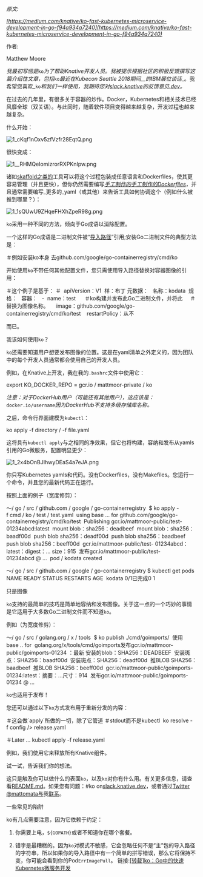 _原文:_

_[https://medium.com/knative/ko-fast-kubernetes-microservice-development-in-go-f94a934a7240](https://medium.com/knative/ko-fast-kubernetes-microservice-development-in-go-f94a934a7240)_

作者:

Matthew Moore

_我最初写信是_`ko`_为了帮助Knative开发人员。我被提示根据社区的积极反馈撰写这篇介绍性文章，包括_`ko`_最近在Kubecon Seattle 2018期间__的IBM展位谈话__。我希望您喜欢_`ko`_和我们一样使用，我期待您对_[_slack.knative_](https://slack.knative.dev/)_的反馈意见_[_.dev_](https://slack.knative.dev/)_。_

在过去的几年里，有很多关于容器的炒作。Docker，Kubernetes和相关技术已经风靡全球（双关语）。与此同时，随着软件项目变得越来越复杂，开发过程也越来越复杂。

什么开始：

![1_cKqf1nOxv5zfVzfr28EqtQ.png](https://bbs-img.huaweicloud.com/blogs/img/1545627291482810.png "1545627291482810.png")

很快变成：

![1__RHMQeIomizrorRXPKnIpw.png](https://bbs-img.huaweicloud.com/blogs/img/1545627300686990.png "1545627300686990.png")

诸如[skaffold之类的](https://github.com/googlecontainerTools/skaffold)工具可以将这个过程包装成任意语言和Dockerfiles，使其更容易管理（并且更快），但你仍然需要编写[_手工制作的手工制作的Dockerfiles_](https://xitonix.io/containerised-go-services/)，并且通常需要编写_更多的_yaml（或其他）来告诉工具如何协调这个（例如什么被推到哪里？）：

![1_1sQUwU9ZHqeFHXhZpeR98g.png](https://bbs-img.huaweicloud.com/blogs/img/1545627309228637.png "1545627309228637.png")

`ko`采用一种不同的方法，倾向于Go成语以消除配置。

一个这样的Go成语是二进制文件被“[导入路径](https://golang.org/doc/code.html#ImportPaths)”引用;安装Go二进制文件的典型方法是：

＃例如安装ko本身
去github.com/google/go-containerregistry/cmd/ko

开始使用`ko`不带任何其他配置文件，您只需使用导入路径替换对容器图像的引用：

＃这个例子是基于：
＃
 apiVersion：V1 
样：布丁
元数据：
  名称：kodata 
规格：
  容器：
  -  name：test 
    ＃ko构建并发布此Go二进制文件，并将此
    ＃替换为图像名称。
    image：github.com/google/go-containerregistry/cmd/ko/test 
  restartPolicy：从不

而已。

我该如何使用`ko`？

`ko`还需要知道用户想要发布图像的位置。这是在yaml清单之外定义的，因为团队中的每个开发人员通常都会使用自己的开发人员。

例如，在Knative上开发，我在我的`.bashrc`文件中使用它：

export KO\_DOCKER\_REPO = gcr.io / mattmoor-private / ko

_注意：对于DockerHub用户（可能还有其他用户），这应该是：_`docker.io/username`_因为DockerHub不支持多级存储库名称。_

之后，命令行界面建模为`kubectl`：

ko apply -f directory / -f file.yaml

这将具有`kubectl apply`与之相同的净效果，但它也将构建，容纳和发布从yamls引用的Go微服务，配置明显更少：

![1_2x4bOnBJIhwyDEaS4a7eJA.png](https://bbs-img.huaweicloud.com/blogs/img/1545627322326162.png "1545627322326162.png")

你只写Kubernetes yamls和代码。没有Dockerfiles，没有Makefiles。您运行一个命令，并且您的最新代码正在运行。

按照上面的例子（宽度修剪）：

〜/ go / src / github.com / google / go-containerregistry 
$ ko apply -f cmd / ko / test / test.yaml 
using base ... for github.com/google/go-containerregistry/cmd/ko/test 
Publishing gcr.io/mattmoor-public/test-01234abcd:latest 
mount blob：sha256：deadbeef 
mount blob：sha256：baadf00d 
push blob sha256：deadf00d 
push blob sha256：baadbeef 
push blob sha256：beeff00d 
gcr.io/mattmoor-public/test- 01234abcd：latest：digest：... size：915 
发布gcr.io/mattmoor-public/test-01234abcd @ ... 
pod / kodata created

〜/ go / src / github.com / google / go-containerregistry $ kubectl get pods 
NAME READY STATUS RESTARTS AGE 
kodata 0/1已完成0 1

只是图像

`ko`支持的最简单的技巧是简单地容纳和发布图像。关于这一点的一个巧妙的事情是它适用于大多数Go二进制文件而不知道`ko`。

例如（为宽度修剪）：

〜/ go / src / golang.org / x / tools 
$ ko publish ./cmd/goimports/ 
使用base .. for 
golang.org/x/tools/cmd/goimports发布gcr.io/mattmoor-public/goimports-01234 ：最新
安装的blob：SHA256：DEADBEEF 
安装斑点：SHA256：baadf00d 
安装斑点：SHA256：deadf00d 
推BLOB SHA256：baadbeef 
推BLOB SHA256：beeff00d 
gcr.io/mattmoor-public/goimports-01234:latest：摘要：...尺寸：914 
发布gcr.io/mattmoor-public/goimports-01234 @ ...

`ko`也适用于发布！

您还可以通过以下`ko`方式发布用于重新分发的内容：

＃这会做\`apply\`所做的一切，除了它管道
＃stdout而不是kubectl 
ko resolve -f config /> release.yaml

＃Later ... kubectl apply -f release.yaml

例如，我们使用它来释放所有Knative组件。

试一试，告诉我们你的想法。

这只是触及你可以做什么的表面`ko`，以及`ko`对你有什么用。有关更多信息，请查看[README.md](https://github.com/google/go-containerregistry/blob/master/cmd/ko/README.md)。如果您有问题：#ko on[slack.knative.dev](https://slack.knative.dev/)，或者通过[Twitter @mattomata与](https://twitter.com/mattomata)我[联系](https://twitter.com/mattomata)。

一些常见的陷阱

ko有几点需要注意，因为它依赖于约定：

1.  你需要上电，`${GOPATH}`或者不知道你在哪个套餐。
    
2.  错字是最糟糕的。因为`ko`对模式不敏感，它会忽略任何不是“主”包的导入路径的字符串，所以如果你的导入路径中有一个简单的拼写错误，那么它将保持不变，你可能会看到你的Pod`ErrImagePull`。
链接:[[转载]ko：Go中的快速Kubernetes微服务开发](https://bbs.huaweicloud.com/blogs/2660f8ae073811e9bd5a7ca23e93a891)